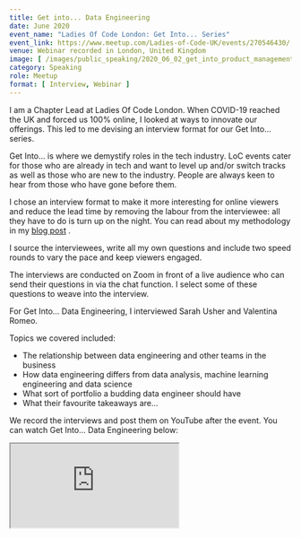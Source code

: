 ```yaml
---
title: Get into... Data Engineering 
date: June 2020
event_name: "Ladies Of Code London: Get Into... Series"
event_link: https://www.meetup.com/Ladies-of-Code-UK/events/270546430/
venue: Webinar recorded in London, United Kingdom
image: [ /images/public_speaking/2020_06_02_get_into_product_management/get_into_prodmgmt.jpg ]
category: Speaking
role: Meetup
format: [ Interview, Webinar ]
---
```


I am a Chapter Lead at Ladies Of Code London.  When COVID-19 reached the UK and forced us 100% online, I looked at ways to innovate our offerings.  This led to me devising an interview format for our Get Into... series.

Get Into... is where we demystify roles in the tech industry.  LoC events cater for those who are already in tech and want to level up and/or switch tracks as well as those who are new to the industry. People are always keen to hear from those who have gone before them.

I chose an interview format to make it more interesting for online viewers and reduce the lead time by removing the labour from the interviewee: all they have to do is turn up on the night.  You can read about my methodology in my [blog post](/blog/2020/06/05/get-into-web-development) .

I source the interviewees, write all my own questions and include two speed rounds to vary the pace and keep viewers engaged.

The interviews are conducted on Zoom in front of a live audience who can send their questions in via the chat function.  I select some of these questions to weave into the interview.

For Get Into... Data Engineering, I interviewed Sarah Usher and Valentina Romeo.

Topics we covered included:

* The relationship between data engineering and other teams in the business
* How data engineering differs from data analysis, machine learning engineering and data science
* What sort of portfolio a budding data engineer should have
* What their favourite takeaways are...

We record the interviews and post them on YouTube after the event.  You can watch Get Into... Data Engineering below:

<div class="embed-responsive embed-responsive-16by9">
  <iframe class="embed-responsive-item" src="https://www.youtube.com/embed/mHx20M7Y6do" allowfullscreen></iframe>
</div><br/>
